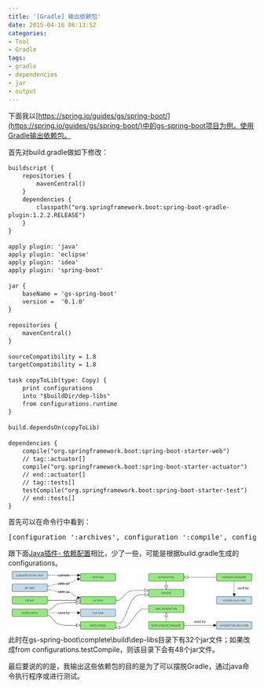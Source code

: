 ```yaml
---
title: '[Gradle] 输出依赖包'
date: 2015-04-16 06:13:52
categories: 
- Tool
- Gradle
tags: 
- gradle
- dependencies
- jar
- output
---
```

下面我以[https://spring.io/guides/gs/spring-boot/](https://spring.io/guides/gs/spring-boot/)中的gs-spring-boot项目为例，使用Gradle输出依赖包。

首先对build.gradle做如下修改：
```
buildscript {
    repositories {
        mavenCentral()
    }
    dependencies {
        classpath("org.springframework.boot:spring-boot-gradle-plugin:1.2.2.RELEASE")
    }
}

apply plugin: 'java'
apply plugin: 'eclipse'
apply plugin: 'idea'
apply plugin: 'spring-boot'

jar {
    baseName = 'gs-spring-boot'
    version =  '0.1.0'
}

repositories {
    mavenCentral()
}

sourceCompatibility = 1.8
targetCompatibility = 1.8

task copyToLib(type: Copy) {
    print configurations
    into "$buildDir/dep-libs"
    from configurations.runtime
}

build.dependsOn(copyToLib)

dependencies {
    compile("org.springframework.boot:spring-boot-starter-web")
    // tag::actuator[]
    compile("org.springframework.boot:spring-boot-starter-actuator")
    // end::actuator[]
    // tag::tests[]
    testCompile("org.springframework.boot:spring-boot-starter-test")
    // end::tests[]
}
```

首先可以在命令行中看到：
<pre>
[configuration ':archives', configuration ':compile', configuration ':default', configuration ':runtime', configuration ':testCompile', configur:clean':testRuntime', configuration ':versionManagement']
</pre>

跟下面[Java插件- 依赖配置](https://docs.gradle.org/current/userguide/java_plugin.html#sec:java_plugin_and_dependency_management)相比，少了一些，可能是根据build.gradle生成的configurations。
![[Gradle] 输出依赖包](/images/2015/4/0026uWfMzy74OGJdVGcc4.jpg)
此时在gs-spring-boot\complete\build\dep-libs目录下有32个jar文件；如果改成from configurations.testCompile，则该目录下会有48个jar文件。

最后要说的的是，我输出这些依赖包的目的是为了可以摆脱Gradle，通过java命令执行程序或进行测试。